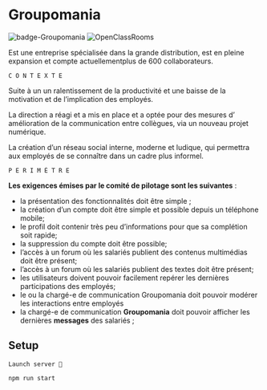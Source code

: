 # Groupomania

![badge-Groupomania](https://badgen.net/badge/Goupomania/Chat/orange)
![OpenClassRooms](https://badgen.net/badge/Projet_7/OC/purple)

Est une entreprise spécialisée dans la grande distribution, est en pleine expansion et compte actuellementplus de 600 collaborateurs.


    C O N T E X T E
Suite à un un ralentissement de la productivité et une baisse de la motivation et de l’implication des employés. 

La direction a réagi et a mis en place et a optée pour des mesures d’
amélioration de la communication entre collègues, via un nouveau projet numérique. 

La création d’un réseau social interne, moderne et ludique, qui permettra aux employés de se connaître dans un cadre plus informel.

    P E R I M È T R E
**Les exigences émises par le comité de pilotage sont les suivantes** :

* la présentation des fonctionnalités doit être simple ;
* la création d’un compte doit être simple et possible depuis un téléphone mobile;
* le profil doit contenir très peu d’informations pour que sa complétion soit rapide;
* la suppression du compte doit être possible;
* l’accès à un forum où les salariés publient des contenus multimédias doit être présent;
* l’accès à un forum où les salariés publient des textes doit être présent;
* les utilisateurs doivent pouvoir facilement repérer les dernières participations des employés;
* le ou la chargé-e de communication Groupomania doit pouvoir modérer les interactions entre
employés 
* la chargé-e de communication **Groupomania** doit pouvoir afficher les dernières **messages** des salariés ;

## Setup

`Launch server 🚀`
```node
npm run start
```

